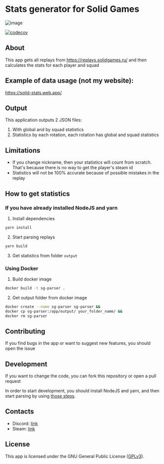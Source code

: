 # Stats generator for Solid Games

![image](https://user-images.githubusercontent.com/46472464/170368201-75d53a23-cc63-4860-8692-2e888f443037.png)

[![codecov](https://codecov.io/gh/Afgan0r/sg-replay-parser/branch/master/graph/badge.svg?token=GP4996N1SK)](https://codecov.io/gh/Afgan0r/sg-replay-parser)

## About

This app gets all replays from https://replays.solidgames.ru/ and then calculates the stats for each player and squad

## Example of data usage (not my website):

https://solid-stats.web.app/

## Output

This application outputs 2 JSON files:
1) With global and by squad statistics
2) Statistics by each rotation, each rotation has global and squad statistics

## Limitations

- If you change nickname, then your statistics will count from scratch. That's because there is no way to get the player's steam id
- Statistics will not be 100% accurate because of possible mistakes in the replay

## How to get statistics

### If you have already installed NodeJS and yarn

1. Install dependencies
```sh
yarn install
```
2. Start parsing replays
```sh
yarn build
```
3) Get statistics from folder `output`

### Using Docker

1) Build docker image

```sh
docker build -t sg-parser .
```

2) Get output folder from docker image

```sh
docker create --name sg-parser sg-parser &&
docker cp sg-parser:/app/output/ your_folder_name/ &&
docker rm sg-parser
```

## Contributing

If you find bugs in the app or want to suggest new features, you should open the issue

## Development

If you want to change the code, you can fork this repository or open a pull request

In order to start development, you should install NodeJS and yarn, and then start parsing by using [those steps](#how-to-get-statistics).

## Contacts

- Discord: [link](https://discordapp.com/users/270491849066545153)
- Steam: [link](https://steamcommunity.com/id/Afgan0r)

## License

This app is licensed under the GNU General Public License ([GPLv3](https://github.com/Afgan0r/sg-replay-parser/blob/master/LICENSE)).
